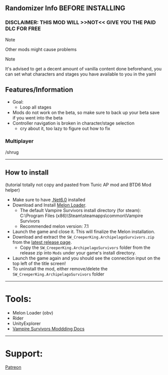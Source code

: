 ## Randomizer Info BEFORE INSTALLING

### DISCLAIMER: THIS MOD WILL >>NOT<< GIVE YOU THE PAID DLC FOR FREE

> [!Note]
> Other mods might cause problems

> [!Note]
> It's advised to get a decent amount of vanilla content done beforehand, you can set what characters and stages you
> have available to you in the yaml

## Features/Information

- Goal:
    - Loop all stages
- Mods do not work on the beta, so make sure to back up your beta save if you went into the beta
- Controller navigation is broken in character/stage selection
    - cry about it, too lazy to figure out how to fix

### Multiplayer

/shrug

---

## How to install

(tutorial totally not copy and pasted from Tunic AP mod and BTD6 Mod helper)

- Make sure to have [.Net6.0](https://dotnet.microsoft.com/en-us/download/dotnet/6.0) installed
- Download and Install [Melon Loader](https://melonwiki.xyz/#/?id=automated-installation).
    - The default Vampire Survivors install directory (for steam): C:\Program Files (x86)\Steam\steamapps\common\Vampire
      Survivors
    - Recommended melon version: 7.1
- Launch the game and close it. This will finalize the Melon installation.
- Download and extract the `SW_CreeperKing.ArchipelagoSurvivors.zip` from
  the [latest release page](https://github.com/SWCreeperKing/ArchipelagoSurvivors/releases/latest).
    - Copy the `SW_CreeperKing.ArchipelagoSurvivors` folder from the release zip into `Mods` under your game's install
      directory.
- Launch the game again and you should see the connection input on the top left of the title screen!
- To uninstall the mod, either remove/delete the `SW_CreeperKing.ArchipelagoSurvivors` folder

---

# Tools:

- Melon Loader (obv)
- Rider
- UnityExplorer
- [Vampire Survivors Moddding Docs](https://github.com/lukeod/vampiresurvivors-modding)

---

# Support:
[Patreon](https://www.patreon.com/c/SW_CreeperKing)